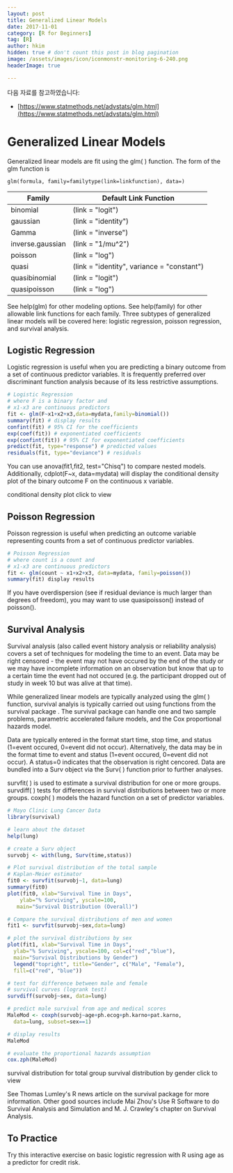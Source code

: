 ```yaml
---
layout: post  
title: Generalized Linear Models
date: 2017-11-01  
category: [R for Beginners]  
tag: [R]  
author: hkim  
hidden: true # don't count this post in blog pagination  
image: /assets/images/icon/iconmonstr-monitoring-6-240.png
headerImage: true

---
```


다음 자료를 참고하였습니다:  
- [https://www.statmethods.net/advstats/glm.html](https://www.statmethods.net/advstats/glm.html)

# Generalized Linear Models

Generalized linear models are fit using the glm( ) function. The form of the glm function is

`glm(formula, family=familytype(link=linkfunction), data=)`

Family           | Default Link Function
-----------------|------------------------------
binomial         | (link = "logit")
gaussian         | (link = "identity")
Gamma            | (link = "inverse")
inverse.gaussian | (link = "1/mu^2")
poisson          | (link = "log")
quasi            | (link = "identity", variance = "constant")
quasibinomial    | (link = "logit")
quasipoisson     | (link = "log")

See help(glm) for other modeling options. See help(family) for other allowable link functions for each family. Three subtypes of generalized linear models will be covered here: logistic regression, poisson regression, and survival analysis.

## Logistic Regression

Logistic regression is useful when you are predicting a binary outcome from a set of continuous predictor variables. It is frequently preferred over discriminant function analysis because of its less restrictive assumptions.

```r
# Logistic Regression
# where F is a binary factor and
# x1-x3 are continuous predictors
fit <- glm(F~x1+x2+x3,data=mydata,family=binomial())
summary(fit) # display results
confint(fit) # 95% CI for the coefficients
exp(coef(fit)) # exponentiated coefficients
exp(confint(fit)) # 95% CI for exponentiated coefficients
predict(fit, type="response") # predicted values
residuals(fit, type="deviance") # residuals
```

You can use anova(fit1,fit2, test="Chisq") to compare nested models. Additionally, cdplot(F~x, data=mydata) will display the conditional density plot of the binary outcome F on the continuous x variable.

conditional density plot click to view

## Poisson Regression
Poisson regression is useful when predicting an outcome variable representing counts from a set of continuous predictor variables.

```r
# Poisson Regression
# where count is a count and
# x1-x3 are continuous predictors
fit <- glm(count ~ x1+x2+x3, data=mydata, family=poisson())
summary(fit) display results
```

If you have overdispersion (see if residual deviance is much larger than degrees of freedom), you may want to use quasipoisson() instead of poisson().

## Survival Analysis
Survival analysis (also called event history analysis or reliability analysis) covers a set of techniques for modeling the time to an event. Data may be right censored - the event may not have occured by the end of the study or we may have incomplete information on an observation but know that up to a certain time the event had not occured (e.g. the participant dropped out of study in week 10 but was alive at that time).

While generalized linear models are typically analyzed using the glm( ) function, survival analyis is typically carried out using functions from the survival package . The survival package can handle one and two sample problems, parametric accelerated failure models, and the Cox proportional hazards model.

Data are typically entered in the format start time, stop time, and status (1=event occured, 0=event did not occur). Alternatively, the data may be in the format time to event and status (1=event occured, 0=event did not occur). A status=0 indicates that the observation is right cencored. Data are bundled into a Surv object via the Surv( ) function prior to further analyses.

survfit( ) is used to estimate a survival distribution for one or more groups.
survdiff( ) tests for differences in survival distributions between two or more groups.
coxph( ) models the hazard function on a set of predictor variables.

```r
# Mayo Clinic Lung Cancer Data
library(survival)

# learn about the dataset
help(lung)

# create a Surv object
survobj <- with(lung, Surv(time,status))

# Plot survival distribution of the total sample
# Kaplan-Meier estimator
fit0 <- survfit(survobj~1, data=lung)
summary(fit0)
plot(fit0, xlab="Survival Time in Days",
  	ylab="% Surviving", yscale=100,
   main="Survival Distribution (Overall)")

# Compare the survival distributions of men and women
fit1 <- survfit(survobj~sex,data=lung)

# plot the survival distributions by sex
plot(fit1, xlab="Survival Time in Days",
  ylab="% Surviving", yscale=100, col=c("red","blue"),
  main="Survival Distributions by Gender")
  legend("topright", title="Gender", c("Male", "Female"),
  fill=c("red", "blue"))

# test for difference between male and female
# survival curves (logrank test)
survdiff(survobj~sex, data=lung)

# predict male survival from age and medical scores
MaleMod <- coxph(survobj~age+ph.ecog+ph.karno+pat.karno,
  data=lung, subset=sex==1)

# display results
MaleMod

# evaluate the proportional hazards assumption
cox.zph(MaleMod)
```

survival distribution for total group survival distribution by gender click to view

See Thomas Lumley's R news article on the survival package for more information. Other good sources include Mai Zhou's Use R Software to do Survival Analysis and Simulation and M. J. Crawley's chapter on Survival Analysis.

## To Practice
Try this interactive exercise on basic logistic regression with R using age as a predictor for credit risk.
